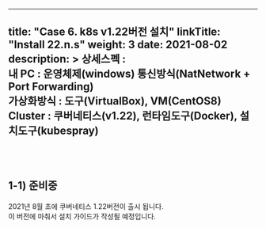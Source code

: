 
---
title: "Case 6. k8s v1.22버전 설치"
linkTitle: "Install 22.n.s"
weight: 3
date: 2021-08-02
description: > 
  상세스펙 : <br/> 
   내 PC : 운영체제(windows) 통신방식(NatNetwork + Port Forwarding)
  <br/>
   가상화방식  : 도구(VirtualBox), VM(CentOS8) 
  <br/>
  Cluster : 쿠버네티스(v1.22), 런타임도구(Docker), 설치도구(kubespray)
---




<br/>
<br/>


## 1-1) 준비중
2021년 8월 초에 쿠버네티스 1.22버전이 출시 됩니다.  <br/>
이 버전에 마춰서 설치 가이드가 작성될 예정입니다.